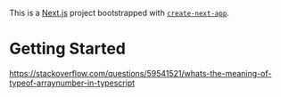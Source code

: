 This is a [Next.js](https://nextjs.org/) project bootstrapped with [`create-next-app`](https://github.com/vercel/next.js/tree/canary/packages/create-next-app).

# Getting Started

https://stackoverflow.com/questions/59541521/whats-the-meaning-of-typeof-arraynumber-in-typescript
